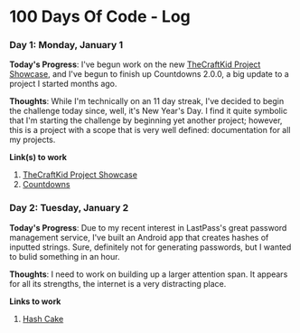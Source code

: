 # 100 Days Of Code - Log

### Day 1: Monday, January 1

**Today's Progress**: I've begun work on the new [TheCraftKid Project Showcase](https://thecraftkid.github.io),
and I've begun to finish up Countdowns 2.0.0, a big update to a project I
started months ago.

**Thoughts**: While I'm technically on an 11 day streak, I've decided to begin
the challenge today since, well, it's New Year's Day. I find it quite symbolic 
that I'm starting the challenge by beginning yet another project; however, this
is a project with a scope that is very well defined: documentation for all my
projects.

**Link(s) to work**
1. [TheCraftKid Project Showcase](https://github.com/TheCraftKid/thecraftkid.github.io)
2. [Countdowns](https://github.com/TheCraftKid/countdowns-android)

### Day 2: Tuesday, January 2

**Today's Progress**: Due to my recent interest in LastPass's great password
management service, I've built an Android app that creates hashes of inputted
strings. Sure, definitely not for generating passwords, but I wanted to bulid
something in an hour.

**Thoughts**: I need to work on building up a larger attention span. It
appears for all its strengths, the internet is a very distracting place.

**Links to work**
1. [Hash Cake](https://github.com/TheCraftKid/hash-cake)
